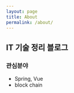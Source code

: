 ```yaml
---
layout: page
title: About
permalink: /about/
---
```



## IT 기술 정리 블로그

### 관심분야
- Spring, Vue
- block chain
